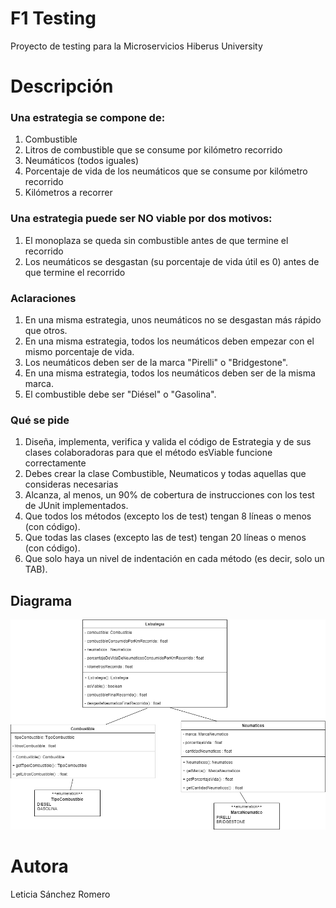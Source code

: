 # F1 Testing
Proyecto de testing para la Microservicios Hiberus University

# Descripción

### Una estrategia se compone de:
1. Combustible
2. Litros de combustible que se consume por kilómetro recorrido
3. Neumáticos (todos iguales)
4. Porcentaje de vida de los neumáticos que se consume por kilómetro recorrido
5. Kilómetros a recorrer

### Una estrategia puede ser NO viable por dos motivos:
1. El monoplaza se queda sin combustible antes de que termine el recorrido
2. Los neumáticos se desgastan (su porcentaje de vida útil es 0) antes de que termine el recorrido

### Aclaraciones
1. En una misma estrategia, unos neumáticos no se desgastan más rápido que otros.
2. En una misma estrategia, todos los neumáticos deben empezar con el mismo porcentaje de vida.
3. Los neumáticos deben ser de la marca "Pirelli" o "Bridgestone".
4. En una misma estrategia, todos los neumáticos deben ser de la misma marca.
5. El combustible debe ser "Diésel" o "Gasolina".


### Qué se pide
1. Diseña, implementa, verifica y valida el código de Estrategia y de sus clases colaboradoras para que el
   método esViable funcione correctamente
2. Debes crear la clase Combustible, Neumaticos y todas aquellas que consideras necesarias
3. Alcanza, al menos, un 90% de cobertura de instrucciones con los test de JUnit implementados.
4. Que todos los métodos (excepto los de test) tengan 8 líneas o menos (con código).
5. Que todas las clases (excepto las de test) tengan 20 líneas o menos (con código).
6. Que solo haya un nivel de indentación en cada método (es decir, solo un TAB).


## Diagrama

![Diagrama de clases F1 Testing](./images/DiagramaClasesF1Testing.png)

# Autora
Leticia Sánchez Romero